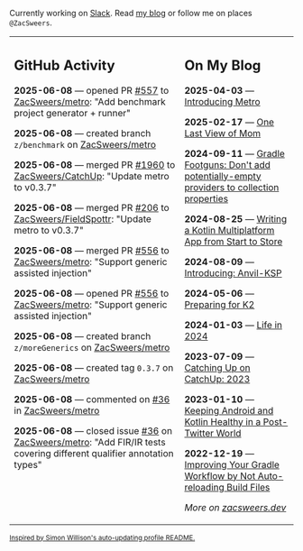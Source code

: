 Currently working on [Slack](https://slack.com/). Read [my blog](https://zacsweers.dev/) or follow me on places `@ZacSweers`.

<table><tr><td valign="top" width="60%">

## GitHub Activity
<!-- githubActivity starts -->
**2025-06-08** — opened PR [#557](https://github.com/ZacSweers/metro/pull/557) to [ZacSweers/metro](https://github.com/ZacSweers/metro): "Add benchmark project generator + runner"

**2025-06-08** — created branch `z/benchmark` on [ZacSweers/metro](https://github.com/ZacSweers/metro)

**2025-06-08** — merged PR [#1960](https://github.com/ZacSweers/CatchUp/pull/1960) to [ZacSweers/CatchUp](https://github.com/ZacSweers/CatchUp): "Update metro to v0.3.7"

**2025-06-08** — merged PR [#206](https://github.com/ZacSweers/FieldSpottr/pull/206) to [ZacSweers/FieldSpottr](https://github.com/ZacSweers/FieldSpottr): "Update metro to v0.3.7"

**2025-06-08** — merged PR [#556](https://github.com/ZacSweers/metro/pull/556) to [ZacSweers/metro](https://github.com/ZacSweers/metro): "Support generic assisted injection"

**2025-06-08** — opened PR [#556](https://github.com/ZacSweers/metro/pull/556) to [ZacSweers/metro](https://github.com/ZacSweers/metro): "Support generic assisted injection"

**2025-06-08** — created branch `z/moreGenerics` on [ZacSweers/metro](https://github.com/ZacSweers/metro)

**2025-06-08** — created tag `0.3.7` on [ZacSweers/metro](https://github.com/ZacSweers/metro)

**2025-06-08** — commented on [#36](https://github.com/ZacSweers/metro/issues/36#issuecomment-2953873311) in [ZacSweers/metro](https://github.com/ZacSweers/metro)

**2025-06-08** — closed issue [#36](https://github.com/ZacSweers/metro/issues/36) on [ZacSweers/metro](https://github.com/ZacSweers/metro): "Add FIR/IR tests covering different qualifier annotation types"
<!-- githubActivity ends -->
</td><td valign="top" width="40%">

## On My Blog
<!-- blog starts -->
**2025-04-03** — [Introducing Metro](https://www.zacsweers.dev/introducing-metro/)

**2025-02-17** — [One Last View of Mom](https://www.zacsweers.dev/one-last-view-of-mom/)

**2024-09-11** — [Gradle Footguns: Don't add potentially-empty providers to collection properties](https://www.zacsweers.dev/gradle-footgun-adding-empty-providers-to-collection-properties/)

**2024-08-25** — [Writing a Kotlin Multiplatform App from Start to Store](https://www.zacsweers.dev/writing-a-kotlin-multiplatform-app-from-start-to-store/)

**2024-08-09** — [Introducing: Anvil-KSP](https://www.zacsweers.dev/introducing-anvil-ksp/)

**2024-05-06** — [Preparing for K2](https://www.zacsweers.dev/preparing-for-k2/)

**2024-01-03** — [Life in 2024](https://www.zacsweers.dev/life-in-2024/)

**2023-07-09** — [Catching Up on CatchUp: 2023](https://www.zacsweers.dev/catching-up-on-catchup-2023/)

**2023-01-10** — [Keeping Android and Kotlin Healthy in a Post-Twitter World](https://www.zacsweers.dev/keeping-android-healthy/)

**2022-12-19** — [Improving Your Gradle Workflow by Not Auto-reloading Build Files](https://www.zacsweers.dev/improving-your-workflow-by-not-auto-reloading-build-files/)
<!-- blog ends -->
_More on [zacsweers.dev](https://zacsweers.dev/)_
</td></tr></table>

<sub><a href="https://simonwillison.net/2020/Jul/10/self-updating-profile-readme/">Inspired by Simon Willison's auto-updating profile README.</a></sub>